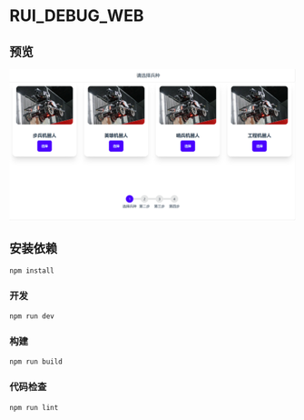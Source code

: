 # RUI_DEBUG_WEB  


## 预览
![首页](./preview/home.png)


## 安装依赖

```sh
npm install
```

### 开发

```sh
npm run dev
```

### 构建

```sh
npm run build
```



### 代码检查

```sh
npm run lint
```
